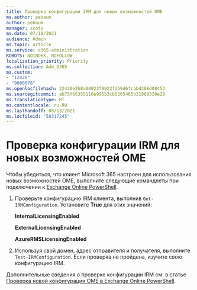```yaml
---
title: Проверка конфигурации IRM для новых возможностей OME
ms.author: pebaum
author: pebaum
manager: scotv
ms.date: 07/19/2021
audience: Admin
ms.topic: article
ms.service: o365-administration
ROBOTS: NOINDEX, NOFOLLOW
localization_priority: Priority
ms.collection: Adm_O365
ms.custom:
- "12428"
- "9000078"
ms.openlocfilehash: 22430e2b8a00023f9922fd59d6fcabd308d08453
ms.sourcegitcommit: ab75f66355116e995b3cb5505465b31989339e28
ms.translationtype: HT
ms.contentlocale: ru-RU
ms.lasthandoff: 08/13/2021
ms.locfileid: "58317245"
---
```

# <a name="test-irm-configuration-for-new-ome-capabilities"></a>Проверка конфигурации IRM для новых возможностей OME

Чтобы убедиться, что клиент Microsoft 365 настроен для использования новых возможностей OME, выполните следующие командлеты при подключении к [Exchange Online PowerShell](https://docs.microsoft.com/powershell/exchange/exchange-online-powershell).


1. Проверьте конфигурацию IRM клиента, выполнив `Get-IRMConfiguration`. Установите **True** для этих значений:
    
    **InternalLicensingEnabled**
    
    **ExternalLicensingEnabled**
    
    **AzureRMSLicensingEnabled**

2. Используя свой домен, адрес отправителя и получателя, выполните `Test-IRMConfiguration`. Если проверка не пройдена, изучите свою конфигурацию IRM.

Дополнительные сведения о проверке конфигурации IRM см. в статье [Проверка новой конфигурации OME в Exchange Online PowerShell](https://docs.microsoft.com/microsoft-365/compliance/set-up-new-message-encryption-capabilities#verify-new-ome-configuration-in-exchange-online-powershell).